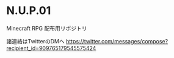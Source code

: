 # N.U.P.01
Minecraft RPG 配布用リポジトリ

諸連絡はTwitterのDMへ
https://twitter.com/messages/compose?recipient_id=909765179545575424
